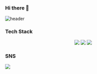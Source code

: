 ### Hi there 👋
![header](https://capsule-render.vercel.app/api?type=cylinder&color=gradient&height=150&section=header&text=Welcome%20To%20Hyewon's%20GitHub&fontSize=45&animation=twinkling&fontColor=d6ace6&fontAlign=50)
<!--
**Leehyewon96/Leehyewon96** is a ✨ _special_ ✨ repository because its `README.md` (this file) appears on your GitHub profile.


- 🔭 I’m currently working on ...
- 🌱 I’m currently learning ...
- 👯 I’m looking to collaborate on ...
- 🤔 I’m looking for help with ...
- 💬 Ask me about ...
- 📫 How to reach me: ...
- 😄 Pronouns: ...
- ⚡ Fun fact: ...
-->



### Tech Stack
<p align="center">
<img src="https://img.shields.io/badge/c++-00599C?style=for-the-badge&logo=cplusplus&logoColor=blue"> <img src="https://img.shields.io/badge/csharp-99CC00?style=for-the-badge&logo=sharp&logoColor=yellow">
<img src="https://img.shields.io/badge/unity-FFFFFF?style=for-the-badge&logo=unity&logoColor=whitek">
</p>

### SNS
<a href="https://www.instagram.com/hyeoniworld" target="_blank"><img src="https://img.shields.io/badge/Instagram-E4405F?style=flat-square&logo=instagram&logoColor=white"/></a>
